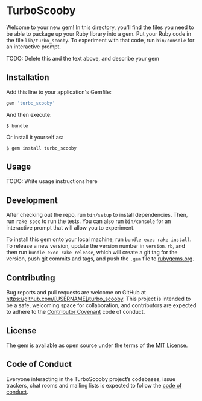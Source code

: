 # TurboScooby

Welcome to your new gem! In this directory, you'll find the files you need to be able to package up your Ruby library into a gem. Put your Ruby code in the file `lib/turbo_scooby`. To experiment with that code, run `bin/console` for an interactive prompt.

TODO: Delete this and the text above, and describe your gem

## Installation

Add this line to your application's Gemfile:

```ruby
gem 'turbo_scooby'
```

And then execute:

    $ bundle

Or install it yourself as:

    $ gem install turbo_scooby

## Usage

TODO: Write usage instructions here

## Development

After checking out the repo, run `bin/setup` to install dependencies. Then, run `rake spec` to run the tests. You can also run `bin/console` for an interactive prompt that will allow you to experiment.

To install this gem onto your local machine, run `bundle exec rake install`. To release a new version, update the version number in `version.rb`, and then run `bundle exec rake release`, which will create a git tag for the version, push git commits and tags, and push the `.gem` file to [rubygems.org](https://rubygems.org).

## Contributing

Bug reports and pull requests are welcome on GitHub at https://github.com/[USERNAME]/turbo_scooby. This project is intended to be a safe, welcoming space for collaboration, and contributors are expected to adhere to the [Contributor Covenant](http://contributor-covenant.org) code of conduct.

## License

The gem is available as open source under the terms of the [MIT License](https://opensource.org/licenses/MIT).

## Code of Conduct

Everyone interacting in the TurboScooby project’s codebases, issue trackers, chat rooms and mailing lists is expected to follow the [code of conduct](https://github.com/[USERNAME]/turbo_scooby/blob/master/CODE_OF_CONDUCT.md).
